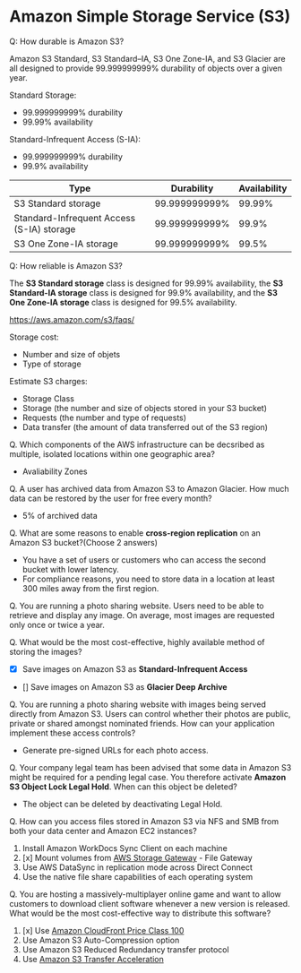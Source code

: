 # Amazon Simple Storage Service (S3)
Q: How durable is Amazon S3?

Amazon S3 Standard, S3 Standard–IA, S3 One Zone-IA, and S3 Glacier are all designed to provide 99.999999999% durability of objects over a given year.

Standard Storage:
- 99.999999999% durability
- 99.99% availability

Standard-Infrequent Access (S-IA):
- 99.999999999% durability
- 99.9% availability

|Type|Durability|Availability|
|----|----------|------------|
|S3 Standard storage |99.999999999%|99.99%|
|Standard-Infrequent Access (S-IA) storage|99.999999999%|99.9%|
|S3 One Zone-IA storage|99.999999999%|99.5%|

Q: How reliable is Amazon S3?

The **S3 Standard storage** class is designed for 99.99% availability, the **S3 Standard-IA storage** class is designed for 99.9% availability, and the **S3 One Zone-IA storage** class is designed for 99.5% availability. 

https://aws.amazon.com/s3/faqs/

Storage cost:
- Number and size of objets
- Type of storage

Estimate S3 charges:
- Storage Class
- Storage (the number and size of objects stored in your S3 bucket)
- Requests (the number and type of requests)
- Data transfer (the amount of data transferred out of the S3 region)


Q. Which components of the AWS infrastructure can be decsribed as multiple, isolated locations within one geographic area?
- Avaliability Zones

Q. A user has archived data from Amazon S3 to Amazon Glacier. How much data can be restored by the user for free every month?
- 5% of archived data

Q. What are some reasons to enable **cross-region replication** on an Amazon S3 bucket?(Choose 2 answers)
- You have a set of users or customers who can access the second bucket with lower latency.
- For compliance reasons, you need to store data in a location at least 300 miles away from the first region.

Q. You are running a photo sharing website. Users need to be able to retrieve and display any image. On average, most images are requested only once or twice a year. 

Q. What would be the most cost-effective, highly available method of storing the images?
- [x] Save images on Amazon S3 as **Standard-Infrequent Access**
- [] Save images on Amazon S3 as **Glacier Deep Archive**

Q. You are running a photo sharing website with images being served directly from Amazon S3. Users can control whether their photos are public, private or shared amongst nominated friends. How can your application implement these access controls?
- Generate pre-signed URLs for each photo access.

Q. Your company legal team has been advised that some data in Amazon S3 might be required for a pending legal case. You therefore activate **Amazon S3 Object Lock Legal Hold**. When can this object be deleted?
- The object can be deleted by deactivating Legal Hold.

Q. How can you access files stored in Amazon S3 via NFS and SMB from both your data center and Amazon EC2 instances?
1. Install Amazon WorkDocs Sync Client on each machine
2. [x] Mount volumes from [AWS Storage Gateway](https://aws.amazon.com/storagegateway) - File Gateway
3. Use AWS DataSync in replication mode across Direct Connect
4. Use the native file share capabilities of each operating system

Q. You are hosting a massively-multiplayer online game and want to allow customers to download client software whenever a new version is released. What would be the most cost-effective way to distribute this software?
1. [x] Use [Amazon CloudFront Price Class 100](https://docs.aws.amazon.com/AmazonCloudFront/latest/DeveloperGuide/PriceClass.html)
2. Use Amazon S3 Auto-Compression option
3. Use Amazon S3 Reduced Redundancy transfer protocol
4. Use [Amazon S3 Transfer Acceleration](https://docs.aws.amazon.com/AmazonS3/latest/dev/transfer-acceleration.html)